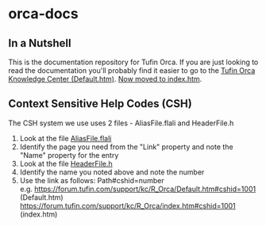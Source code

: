 # orca-docs

## In a Nutshell 

This is the documentation repository for Tufin Orca. If you are just looking to read the documentation you'll probably find it easier to go to the  [Tufin Orca Knowledge Center (Default.htm)](https://forum.tufin.com/support/kc/R_Orca/Default.htm). [Now moved to index.htm](https://forum.tufin.com/support/kc/R_Orca/index.htm).

## Context Sensitive Help Codes (CSH)
The CSH system we use uses 2 files - AliasFile.flali and HeaderFile.h
1. Look at the file [AliasFile.flali](Project/Advanced/AliasFile.flali)
2. Identify the page you need from the "Link" property and note the "Name" property for the entry
3. Look at the file [HeaderFile.h](Project/Advanced/HeaderFile.h)
4. Identify the name you noted above and note the number 
5. Use the link as follows: Path#cshid=number    
e.g. https://forum.tufin.com/support/kc/R_Orca/Default.htm#cshid=1001 (Default.htm) https://forum.tufin.com/support/kc/R_Orca/index.htm#cshid=1001 (index.htm)
